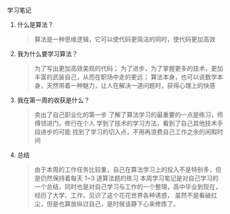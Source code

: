 学习笔记

1. 什么是算法？
    > 算法是一种思维逻辑，它可以使代码更简洁的同时，使代码更加高效
2. 我为什么要学习算法？
    > 为了写出更加高效美观的代码；
    > 为了进步，为了掌握更多的技术，更加丰富的武装自己，从而在职场中走的更远；
    > 算法本身，也可以说数学本身，天然带着一种魅力，让人在解决一道问题时，获得心理上的快感
3. 我在第一周的收获是什么？
    > 卖出了自己职业化的第一步
    > 了解了算法学习的最重要的一点是练习，师傅领进门，修行在个人
    > 学到了技术的学习方法，看到了自己其他技术手段进步的可能
    > 找到了学习的切入点，不用再浪费自己工作之余的闲暇时间
4. 总结
    > 由于本周的工作任务比较重，自己在算法学习上的投入不是特别多，但是仍然保持着每天 1~3 道算法题的练习
    > 本周学习笔记是对自己学习的一个总结，同时也是对自己学习与工作的一个整理，高中毕业到现在，经历了大学、工作，见识了这个花花世界各种诱惑，
      虽然不是看破红尘，但是也算放纵过自己，是时候该静下心来修炼了。